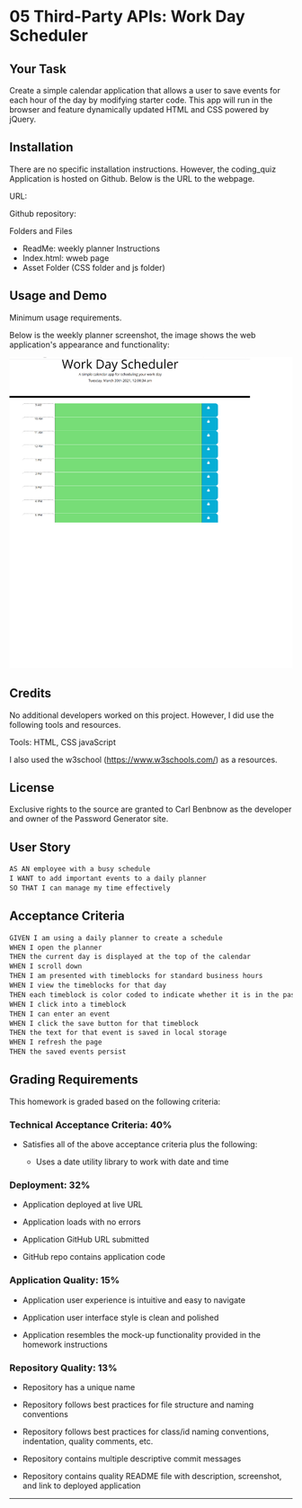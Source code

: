 # 05 Third-Party APIs: Work Day Scheduler

## Your Task

Create a simple calendar application that allows a user to save events for each hour of the day by modifying starter code. This app will run in the browser and feature dynamically updated HTML and CSS powered by jQuery.

## Installation

There are no specific installation instructions. However, the coding_quiz Application is hosted on Github. Below is the URL to the webpage. 

URL: 

Github repository: 

Folders and Files
- ReadMe: weekly planner Instructions
- Index.html: wweb page
- Asset Folder (CSS folder and js folder)


## Usage and Demo 

Minimum usage requirements. 

Below is the weekly planner screenshot, the image shows the web application's appearance and functionality:

![weekly-planner](weekly-planner-screenshot.png)


## Credits

No additional developers worked on this project. However, I did use the following tools and resources. 

Tools: HTML, CSS javaScript

I also used the w3school (https://www.w3schools.com/)  as a resources.


## License

Exclusive rights to the source are granted to Carl Benbnow as the developer and owner of the Password Generator site.




## User Story

```md
AS AN employee with a busy schedule
I WANT to add important events to a daily planner
SO THAT I can manage my time effectively
```

## Acceptance Criteria

```md
GIVEN I am using a daily planner to create a schedule
WHEN I open the planner
THEN the current day is displayed at the top of the calendar
WHEN I scroll down
THEN I am presented with timeblocks for standard business hours
WHEN I view the timeblocks for that day
THEN each timeblock is color coded to indicate whether it is in the past, present, or future
WHEN I click into a timeblock
THEN I can enter an event
WHEN I click the save button for that timeblock
THEN the text for that event is saved in local storage
WHEN I refresh the page
THEN the saved events persist
```



## Grading Requirements

This homework is graded based on the following criteria: 

### Technical Acceptance Criteria: 40%

* Satisfies all of the above acceptance criteria plus the following:

  * Uses a date utility library to work with date and time

### Deployment: 32%

* Application deployed at live URL

* Application loads with no errors

* Application GitHub URL submitted

* GitHub repo contains application code

### Application Quality: 15%

* Application user experience is intuitive and easy to navigate

* Application user interface style is clean and polished

* Application resembles the mock-up functionality provided in the homework instructions

### Repository Quality: 13%

* Repository has a unique name

* Repository follows best practices for file structure and naming conventions

* Repository follows best practices for class/id naming conventions, indentation, quality comments, etc.

* Repository contains multiple descriptive commit messages

* Repository contains quality README file with description, screenshot, and link to deployed application


- - -


